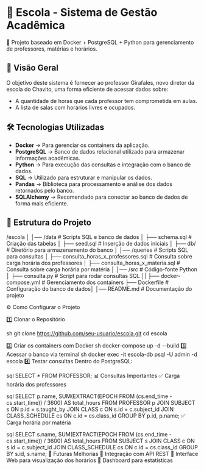 # 🏫 Escola - Sistema de Gestão Acadêmica
🚀 Projeto baseado em Docker + PostgreSQL + Python para gerenciamento de professores, matérias e horários.

## 📌 Visão Geral
O objetivo deste sistema é fornecer ao professor Girafales, novo diretor da escola do Chavito, uma forma eficiente de acessar dados sobre:
- A quantidade de horas que cada professor tem comprometida em aulas.
- A lista de salas com horários livres e ocupados.

## 🛠 Tecnologias Utilizadas
- **Docker** → Para gerenciar os containers da aplicação.
- **PostgreSQL** → Banco de dados relacional utilizado para armazenar informações acadêmicas.
- **Python** → Para execução das consultas e integração com o banco de dados.
- **SQL** → Utilizado para estruturar e manipular os dados.
- **Pandas** → Biblioteca para processamento e análise dos dados retornados pelo banco.
- **SQLAlchemy** → Recomendado para conectar ao banco de dados de forma mais eficiente.

## 📂 Estrutura do Projeto

/escola
│
│── /data                   # Scripts SQL e banco de dados
│   ├── schema.sql          # Criação das tabelas
│   ├── seed.sql            # Inserção de dados iniciais
│   ├── db/                 # Diretório para armazenamento do banco
│
│── /queries                # Scripts SQL para consultas
│   ├── consulta_horas_x_professores.sql  # Consulta sobre carga horária dos professores
│   ├── consulta_horas_x_materia.sql      # Consulta sobre carga horária por matéria
│
│── /src                    # Código-fonte Python
│   ├── consulta.py         # Script para rodar consultas SQL
│|
├── docker-compose.yml  # Gerenciamento dos containers
├── Dockerfile          # Configuração do banco de dados│
│── README.md               # Documentação do projeto


⚙️ Como Configurar o Projeto

1️⃣ Clonar o Repositório

sh
git clone https://github.com/seu-usuario/escola.git
cd escola

2️⃣ Criar os containers com Docker
sh
docker-compose up -d --build
3️⃣ Acessar o banco via terminal
sh
docker exec -it escola-db psql -U admin -d escola
4️⃣ Testar consultas
Dentro do PostgreSQL:

sql
SELECT * FROM PROFESSOR;
📊 Consultas Importantes
✅ Carga horária dos professores

sql
SELECT p.name, SUM(EXTRACT(EPOCH FROM (cs.end_time - cs.start_time)) / 3600) AS total_hours
FROM PROFESSOR p
JOIN SUBJECT s ON p.id = s.taught_by
JOIN CLASS c ON s.id = c.subject_id
JOIN CLASS_SCHEDULE cs ON c.id = cs.class_id
GROUP BY p.id, p.name;
✅ Carga horária por matéria

sql
SELECT s.name, SUM(EXTRACT(EPOCH FROM (cs.end_time - cs.start_time)) / 3600) AS total_hours
FROM SUBJECT s
JOIN CLASS c ON s.id = c.subject_id
JOIN CLASS_SCHEDULE cs ON c.id = cs.class_id
GROUP BY s.id, s.name;
📝 Futuras Melhorias
🔹 Integração com API REST 🔹 Interface Web para visualização dos horários 🔹 Dashboard para estatísticas